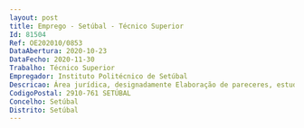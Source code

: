 ```yaml
--- 
layout: post
title: Emprego - Setúbal - Técnico Superior
Id: 81504
Ref: OE202010/0853
DataAbertura: 2020-10-23
DataFecho: 2020-11-30
Trabalho: Técnico Superior
Empregador: Instituto Politécnico de Setúbal
Descricao: Área jurídica, designadamente Elaboração de pareceres, estudos e informações de natureza jurídica Colaboração na elaboração de contratos, protocolos e outros documentos denatureza contratual Colaboração na preparação de regulamentos ou outros normativos Apoio jurídico em processos disciplinares Apoio jurídico em diversas áreas de atuação do IPS Assegura a recolha, tratamento e difusão de legislação relevante para o IPS.
CodigoPostal: 2910-761 SETÚBAL
Concelho: Setúbal
Distrito: Setúbal
--- 
```

